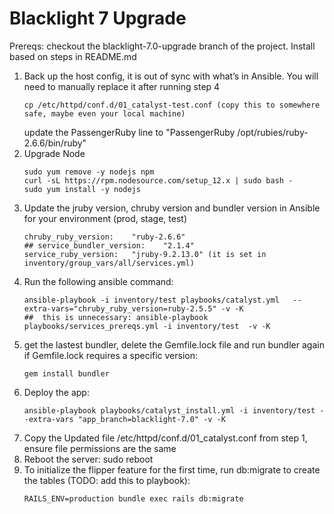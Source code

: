 # Blacklight 7 Upgrade 

Prereqs: checkout the blacklight-7.0-upgrade branch of the project. Install based on steps in README.md


1. Back up the host config, it is out of sync with what’s in Ansible. You will need to manually replace it after running step 4
	```
	cp /etc/httpd/conf.d/01_catalyst-test.conf (copy this to somewhere safe, maybe even your local machine)
	```
	update the PassengerRuby line to "PassengerRuby /opt/rubies/ruby-2.6.6/bin/ruby"
2. Upgrade Node 
	```
	sudo yum remove -y nodejs npm
	curl -sL https://rpm.nodesource.com/setup_12.x | sudo bash -
	sudo yum install -y nodejs
	```
3. Update the jruby version, chruby version and bundler version in Ansible for your environment (prod, stage, test)
	```
	chruby_ruby_version:    "ruby-2.6.6" 	
	## service_bundler_version:    "2.1.4" 
	service_ruby_version: 	"jruby-9.2.13.0" (it is set in inventory/group_vars/all/services.yml)
	```
4. Run the following ansible command:
	```
    ansible-playbook -i inventory/test playbooks/catalyst.yml   --extra-vars="chruby_ruby_version=ruby-2.5.5" -v -K
    ##  this is unnecessary: ansible-playbook playbooks/services_prereqs.yml -i inventory/test  -v -K
    ```
5.  get the lastest bundler, delete the Gemfile.lock file and run bundler again if Gemfile.lock requires a specific version:
	```
	gem install bundler
	```
6. Deploy the app:
	```
	ansible-playbook playbooks/catalyst_install.yml -i inventory/test --extra-vars "app_branch=blacklight-7.0" -v -K
	```
7. Copy the Updated file /etc/httpd/conf.d/01_catalyst.conf from step 1,  ensure file permissions are the same
8. Reboot the server: sudo reboot
9. To initialize the flipper feature for the first time, run db:migrate to create the tables (TODO: add this to playbook):
	```
	RAILS_ENV=production bundle exec rails db:migrate
	```
